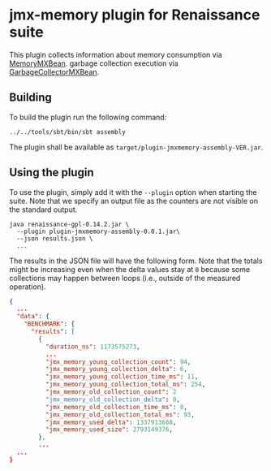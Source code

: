 # jmx-memory plugin for Renaissance suite

This plugin collects information about
memory consumption via [MemoryMXBean](https://docs.oracle.com/javase/7/docs/api/java/lang/management/MemoryMXBean.html).
garbage collection execution via [GarbageCollectorMXBean](https://docs.oracle.com/javase/7/docs/api/java/lang/management/GarbageCollectorMXBean.html).

## Building

To build the plugin run the following command:

```shell
../../tools/sbt/bin/sbt assembly
```

The plugin shall be available as `target/plugin-jmxmemory-assembly-VER.jar`.

## Using the plugin

To use the plugin, simply add it with the `--plugin` option when starting the suite.
Note that we specify an output file as the counters are not visible on the standard output.

```shell
java renaissance-gpl-0.14.2.jar \
  --plugin plugin-jmxmemory-assembly-0.0.1.jar\
  --json results.json \
  ...
```

The results in the JSON file will have the following form.
Note that the totals might be increasing even when the delta
values stay at `0` because some collections may happen between
loops (i.e., outside of the measured operation).

```json
{
  ...
  "data": {
    "BENCHMARK": {
      "results": [
        {
          "duration_ns": 1173575273,
          ...
          "jmx_memory_young_collection_count": 94,
          "jmx_memory_young_collection_delta": 6,
          "jmx_memory_young_collection_time_ms": 11,
          "jmx_memory_young_collection_total_ms": 254,
          "jmx_memory_old_collection_count": 2
          "jmx_memory_old_collection_delta": 0,
          "jmx_memory_old_collection_time_ms": 0,
          "jmx_memory_old_collection_total_ms": 93,
          "jmx_memory_used_delta": 1337913688,
          "jmx_memory_used_size": 2793149376,
        },
        ...
  ...
}
```
